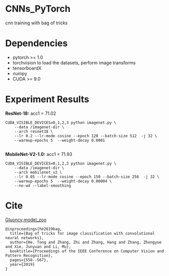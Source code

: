 # CNNs_PyTorch
 cnn training with bag of tricks

# Dependencies
- pytorch >= 1.0
- torchvision to load the datasets, perform image transforms
- tensorboardX 
- numpy 
- CUDA >= 9.0

# Experiment Results

**ResNet-18:**   acc1 = 71.02
```
CUDA_VISIBLE_DEVICES=0,1,2,3 python imagenet.py \
	--data /imagenet-dir \
	--arch resnet18 \
	--lr 0.2 --lr-mode cosine --epoch 120 --batch-size 512  -j 32 \
	--warmup-epochs 5  --weight-decay 0.0001 


```
**MobileNet-V2-1.0:** acc1 = 71.93
```
CUDA_VISIBLE_DEVICES=0,1,2,3 python imagenet.py \
	--data /imagenet-dir \
	--arch mobilenet_v2 \
	--lr 0.05 --lr-mode cosine --epoch 150 --batch-size 256  -j 32 \
	--warmup-epochs 5  --weight-decay 0.00004 \
	--no-wd --label-smoothing 
```
# Cite 
[Gluoncv model_zoo](https://gluon-cv.mxnet.io/model_zoo/classification.html)
```
@inproceedings{he2019bag,
  title={Bag of tricks for image classification with convolutional neural networks},
  author={He, Tong and Zhang, Zhi and Zhang, Hang and Zhang, Zhongyue and Xie, Junyuan and Li, Mu},
  booktitle={Proceedings of the IEEE Conference on Computer Vision and Pattern Recognition},
  pages={558--567},
  year={2019}
}
```
